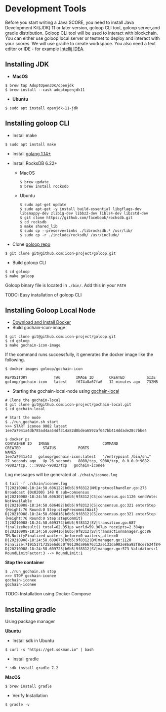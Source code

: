 # Development Tools

Before you start writing a Java SCORE, you need to install Java Development Kit(JDK) 11 or later version, goloop CLI 
tool, goloop server,and gradle distribution. Goloop CLI tool will be used to interact with blockchain. You can either 
use goloop local server or testnet to deploy and interact with your scores. We will use gradle to create workspace. You 
also need a text editor or IDE - for example [Intellij IDEA](https://www.jetbrains.com/idea/download/).

## Installing JDK
* **MacOS**
```shell
$ brew tap AdoptOpenJDK/openjdk
$ brew install --cask adoptopenjdk11
```
* **Ubuntu**
```shell
$ sudo apt install openjdk-11-jdk
```

## Installing goloop CLI
* Install make
```shell
$ sudo apt install make
```
* Install [golang 1.14+](https://golang.org/doc/install)
* Install RocksDB 6.22+
  * MacOS 
    ```shell
    $ brew update
    $ brew install rocksdb
    ```
  * Ubuntu
    ```shell
    $ sudo apt-get update
    $ sudo apt-get -y install build-essential libgflags-dev libsnappy-dev zlib1g-dev libbz2-dev liblz4-dev libzstd-dev
    $ git clone https://github.com/facebook/rocksdb.git
    $ cd rocksdb
    $ make shared_lib
    $ sudo cp --preserve=links ./librocksdb.* /usr/lib/
    $ sudo cp -r ./include/rocksdb/ /usr/include/
    ```

* Clone [goloop repo](https://github.com/icon-project/goloop)
```shell
$ git clone git@github.com:icon-project/goloop.git
```
* Build goloop CLI 
```shell
$ cd goloop
$ make goloop
```

Goloop binary file is located in `./bin/`. Add this in your `PATH`

TODO: Easy installation of goloop CLI

## Installing Goloop Local Node

* [Download and Install Docker](https://docs.docker.com/get-docker/)
* Build gochain-icon-image
```shell
$ git clone git@github.com:icon-project/goloop.git
$ cd goloop
$ make gochain-icon-image
```
If the command runs successfully, it generates the docker image like the following.
```shell
$ docker images goloop/gochain-icon

REPOSITORY            TAG       IMAGE ID       CREATED          SIZE
goloop/gochain-icon   latest    f674a8a67fa6   12 minutes ago   732MB
```

* Starting the gochain-local-node using [gochain-local](https://github.com/icon-project/gochain-local)
```shell
# Clone the gochain-local
$ git clone git@github.com:icon-project/gochain-local.git
$ cd gochain-local

# Start the node
$ ./run_gochain.sh start
>>> START iconee 9082 latest
1ee7a7941a4db785ad4aa54df314a82d8bdea6592af647bb414ddade28c7bbe4

$ docker ps
CONTAINER ID   IMAGE                        COMMAND                  CREATED          STATUS          PORTS                                                           NAMES
1ee7a7941a4d   goloop/gochain-icon:latest   "/entrypoint /bin/sh…"   27 seconds ago   Up 26 seconds   8080/tcp, 9080/tcp, 0.0.0.0:9082->9082/tcp, :::9082->9082/tcp   gochain-iconee

```

Log messages will be generated at `./chain/iconee.log`
```shell
$ tail -f ./chain/iconee.log 
T|20210908-18:24:58.606122|b6b5|9f8312|NM|protocolhandler.go:275 Broadcast {0x0200} 148 0 sub=consensus
W|20210908-18:24:58.606307|b6b5|9f8312|CS|consensus.go:1126 sendVote: NotAvailable
D|20210908-18:24:58.606482|b6b5|9f8312|CS|consensus.go:321 enterStep {Height:76 Round:0 Step:stepPrecommitWait}
D|20210908-18:24:58.606616|b6b5|9f8312|CS|consensus.go:321 enterStep {Height:76 Round:0 Step:stepCommit}
I|20210908-18:24:58.609374|b6b5|9f8312|SV|transition.go:687 finalizeResult() total=62.351µs world=59.967µs receipts=2.384µs
D|20210908-18:24:58.609416|b6b5|9f8312|SV|transactionmanager.go:86 TM.NotifyFinalized waiters_before=0 waiters_after=0
D|20210908-18:24:58.609673|b6b5|9f8312|BM|manager.go:1120 Finalize(719151717355e6d630f90139da96676312ae133da902e86a92f8ce7634f84447)
D|20210908-18:24:58.609723|b6b5|9f8312|SV|manager.go:573 Validators:1 RoundLimitFactor:3 --> RoundLimit:1
```

**Stop the container**
```shell
$ ./run_gochain.sh stop
>>> STOP gochain-iconee
gochain-iconee
gochain-iconee
```

TODO: Installation using Docker Compose

## Installing gradle
Using package manager

**Ubuntu**
* Install sdk in Ubuntu
```shell
$ curl -s "https://get.sdkman.io" | bash
```
* Install gradle
```shell
* sdk install gradle 7.2
```

**MacOS**
```shell
$ brew install gradle
```

* Verify Installation
```shell
$ gradle -v
```